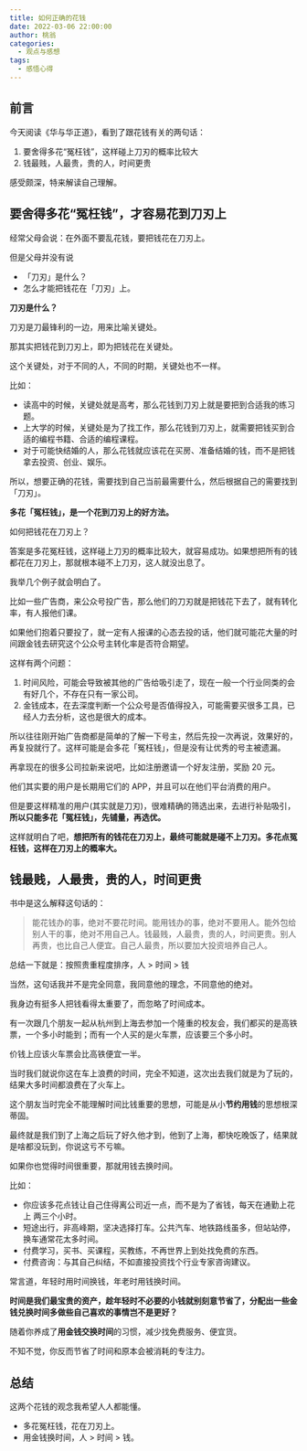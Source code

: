 ```yaml
---
title: 如何正确的花钱
date: 2022-03-06 22:00:00
author: 桃翁
categories: 
  - 观点与感想
tags: 
  - 感悟心得
---
```


## 前言

今天阅读《华与华正道》，看到了跟花钱有关的两句话：

1. 要舍得多花“冤枉钱”，这样碰上刀刃的概率比较大
2. 钱最贱，人最贵，贵的人，时间更贵

感受颇深，特来解读自己理解。

## 要舍得多花“冤枉钱”，才容易花到刀刃上

经常父母会说：在外面不要乱花钱，要把钱花在刀刃上。

但是父母并没有说

* 「刀刃」是什么？
* 怎么才能把钱花在「刀刃」上。

**刀刃是什么？**

刀刃是刀最锋利的一边，用来比喻关键处。

那其实把钱花到刀刃上，即为把钱花在关键处。

这个关键处，对于不同的人，不同的时期，关键处也不一样。

比如：

* 读高中的时候，关键处就是高考，那么花钱到刀刃上就是要把到合适我的练习题。
* 上大学的时候，关键处是为了找工作，那么花钱到刀刃上，就需要把钱买到合适的编程书籍、合适的编程课程。
* 对于可能快结婚的人，那么花钱就应该花在买房、准备结婚的钱，而不是把钱拿去投资、创业、娱乐。

所以，想要正确的花钱，需要找到自己当前最需要什么，然后根据自己的需要找到「刀刃」。

**多花「冤枉钱」，是一个花到刀刃上的好方法。**

如何把钱花在刀刃上？

答案是多花冤枉钱，这样碰上刀刃的概率比较大，就容易成功。如果想把所有的钱都花在刀刃上，那就根本碰不上刀刃，这人就没出息了。

我举几个例子就会明白了。

比如一些广告商，来公众号投广告，那么他们的刀刃就是把钱花下去了，就有转化率，有人报他们课。

如果他们抱着只要投了，就一定有人报课的心态去投的话，他们就可能花大量的时间跟金钱去研究这个公众号主转化率是否符合期望。

这样有两个问题：

1. 时间风险，可能会导致被其他的广告给吸引走了，现在一般一个行业同类的会有好几个，不存在只有一家公司。
2. 金钱成本，在去深度判断一个公众号是否值得投入，可能需要买很多工具，已经人力去分析，这也是很大的成本。

所以往往刚开始广告商都是简单的了解一下号主，然后先投一次再说，效果好的，再复投就行了。这样可能是会多花「冤枉钱」，但是没有让优秀的号主被遗漏。

再拿现在的很多公司拉新来说吧，比如注册邀请一个好友注册，奖励 20 元。

他们其实要的用户是长期用它们的 APP，并且可以在他们平台消费的用户。

但是要这样精准的用户(其实就是刀刃)，很难精确的筛选出来，去进行补贴吸引，**所以只能多花「冤枉钱」，先铺量，再选优。**

这样就明白了吧，**想把所有的钱花在刀刃上，最终可能就是碰不上刀刃。多花点冤枉钱，这样在刀刃上的概率大。**

## 钱最贱，人最贵，贵的人，时间更贵

书中是这么解释这句话的：

> 能花钱办的事，绝对不要花时间。能用钱办的事，绝对不要用人。能外包给别人干的事，绝对不用自己人。钱最贱，人最贵，贵的人，时间更贵。别人再贵，也比自己人便宜。自己人最贵，所以要加大投资培养自己人。


总结一下就是：按照贵重程度排序，人 > 时间 > 钱

当然，这句话我并不是完全同意，我同意他的理念，不同意他的绝对。

我身边有挺多人把钱看得太重要了，而忽略了时间成本。

有一次跟几个朋友一起从杭州到上海去参加一个隆重的校友会，我们都买的是高铁票，一个多小时能到；而有一个人买的是火车票，应该要三个多小时。

价钱上应该火车票会比高铁便宜一半。

当时我们就说你这在车上浪费的时间，完全不知道，这次出去我们就是为了玩的，结果大多时间都浪费在了火车上。

这个朋友当时完全不能理解时间比钱重要的思想，可能是从小**节约用钱**的思想根深蒂固。

最终就是我们到了上海之后玩了好久他才到，他到了上海，都快吃晚饭了，结果就是啥都没玩到，你说这亏不亏嘛。

如果你也觉得时间很重要，那就用钱去换时间。

比如：

* 你应该多花点钱让自己住得离公司近一点，而不是为了省钱，每天在通勤上花上 两三个小时。
* 短途出行，非高峰期，坚决选择打车。公共汽车、地铁路线虽多，但站站停，换车通常花太多时间。
* 付费学习，买书、买课程，买教练，不再世界上到处找免费的东西。
* 付费咨询：与其自己纠结，不如直接投资找个行业专家咨询建议。

常言道，年轻时用时间换钱，年老时用钱换时间。

**时间是我们最宝贵的资产，趁年轻时不必要的小钱就别刻意节省了，分配出一些金钱兑换时间多做些自己喜欢的事情岂不是更好？**

随着你养成了**用金钱交换时间**的习惯，减少找免费服务、便宜货。

不知不觉，你反而节省了时间和原本会被消耗的专注力。

## 总结

这两个花钱的观念我希望人人都能懂。

* 多花冤枉钱，花在刀刃上。
* 用金钱换时间，人 > 时间 > 钱。
